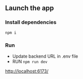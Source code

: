 ## Launch the app

### Install dependencies
```sh
npm i
```

### Run
- Update backend URL in .env file
- RUN `npm run dev`

[http://localhost:6173/](http://localhost:6173/)
